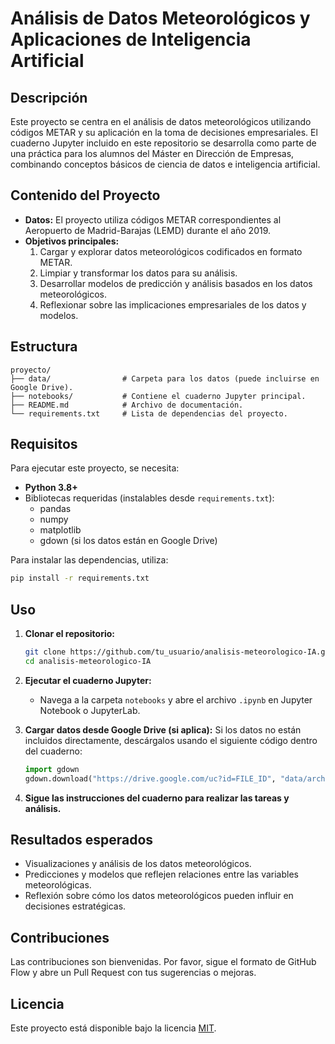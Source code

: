 
# **Análisis de Datos Meteorológicos y Aplicaciones de Inteligencia Artificial**

## **Descripción**
Este proyecto se centra en el análisis de datos meteorológicos utilizando códigos METAR y su aplicación en la toma de decisiones empresariales. El cuaderno Jupyter incluido en este repositorio se desarrolla como parte de una práctica para los alumnos del Máster en Dirección de Empresas, combinando conceptos básicos de ciencia de datos e inteligencia artificial.

## **Contenido del Proyecto**
- **Datos:** El proyecto utiliza códigos METAR correspondientes al Aeropuerto de Madrid-Barajas (LEMD) durante el año 2019.
- **Objetivos principales:**
  1. Cargar y explorar datos meteorológicos codificados en formato METAR.
  2. Limpiar y transformar los datos para su análisis.
  3. Desarrollar modelos de predicción y análisis basados en los datos meteorológicos.
  4. Reflexionar sobre las implicaciones empresariales de los datos y modelos.

## **Estructura**
```
proyecto/
├── data/                # Carpeta para los datos (puede incluirse en Google Drive).
├── notebooks/           # Contiene el cuaderno Jupyter principal.
├── README.md            # Archivo de documentación.
└── requirements.txt     # Lista de dependencias del proyecto.
```

## **Requisitos**
Para ejecutar este proyecto, se necesita:
- **Python 3.8+**
- Bibliotecas requeridas (instalables desde `requirements.txt`):
  - pandas
  - numpy
  - matplotlib
  - gdown (si los datos están en Google Drive)

Para instalar las dependencias, utiliza:
```bash
pip install -r requirements.txt
```

## **Uso**
1. **Clonar el repositorio:**
   ```bash
   git clone https://github.com/tu_usuario/analisis-meteorologico-IA.git
   cd analisis-meteorologico-IA
   ```

2. **Ejecutar el cuaderno Jupyter:**
   - Navega a la carpeta `notebooks` y abre el archivo `.ipynb` en Jupyter Notebook o JupyterLab.

3. **Cargar datos desde Google Drive (si aplica):**
   Si los datos no están incluidos directamente, descárgalos usando el siguiente código dentro del cuaderno:
   ```python
   import gdown
   gdown.download("https://drive.google.com/uc?id=FILE_ID", "data/archivo.pkl", quiet=False)
   ```

4. **Sigue las instrucciones del cuaderno para realizar las tareas y análisis.**

## **Resultados esperados**
- Visualizaciones y análisis de los datos meteorológicos.
- Predicciones y modelos que reflejen relaciones entre las variables meteorológicas.
- Reflexión sobre cómo los datos meteorológicos pueden influir en decisiones estratégicas.

## **Contribuciones**
Las contribuciones son bienvenidas. Por favor, sigue el formato de GitHub Flow y abre un Pull Request con tus sugerencias o mejoras.

## **Licencia**
Este proyecto está disponible bajo la licencia [MIT](https://opensource.org/licenses/MIT).
